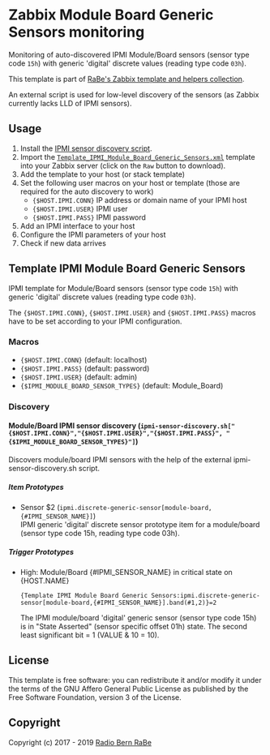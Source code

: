 # Zabbix Module Board Generic Sensors monitoring
Monitoring of auto-discovered IPMI Module/Board sensors (sensor type code
`15h`) with generic 'digital' discrete values (reading type code `03h`).

This template is part of [RaBe's Zabbix template and helpers
collection](https://github.com/radiorabe/rabe-zabbix).

An external script is used for low-level discovery of the sensors (as Zabbix currently lacks LLD of IPMI sensors).

## Usage

1. Install the [IPMI sensor discovery script](../Sensor_Discovery).
2. Import the [`Template_IPMI_Module_Board_Generic_Sensors.xml`](Template_IPMI_Module_Board_Generic_Sensors.xml)
   template into your Zabbix server (click on the `Raw` button to download).
3. Add the template to your host (or stack template)
4. Set the following user macros on your host or template (those are required
   for the auto discovery to work)
   * `{$HOST.IPMI.CONN}` IP address or domain name of your IPMI host
   * `{$HOST.IPMI.USER}` IPMI user
   * `{$HOST.IPMI.PASS}` IPMI password
5. Add an IPMI interface to your host
6. Configure the IPMI parameters of your host
7. Check if new data arrives
## Template IPMI Module Board Generic Sensors
IPMI template for Module/Board sensors (sensor type code `15h`) with generic 'digital' discrete values (reading type code `03h`).

The `{$HOST.IPMI.CONN}`, `{$HOST.IPMI.USER}` and `{$HOST.IPMI.PASS}` macros have to be set according to your IPMI configuration.
### Macros
* `{$HOST.IPMI.CONN}` (default: localhost)
* `{$HOST.IPMI.PASS}` (default: password)
* `{$HOST.IPMI.USER}` (default: admin)
* `{$IPMI_MODULE_BOARD_SENSOR_TYPES}` (default: Module_Board)
### Discovery
#### Module/Board IPMI sensor discovery (`ipmi-sensor-discovery.sh["{$HOST.IPMI.CONN}","{$HOST.IPMI.USER}","{$HOST.IPMI.PASS}", "{$IPMI_MODULE_BOARD_SENSOR_TYPES}"]`)
Discovers module/board IPMI sensors with the help of the external ipmi-sensor-discovery.sh script.
##### Item Prototypes
* Sensor $2 (`ipmi.discrete-generic-sensor[module-board,{#IPMI_SENSOR_NAME}]`)  
  IPMI generic 'digital' discrete sensor prototype item for a module/board (sensor type code 15h, reading type code 03h).
##### Trigger Prototypes
* High: Module/Board {#IPMI_SENSOR_NAME} in critical state on {HOST.NAME}
  ```
  {Template IPMI Module Board Generic Sensors:ipmi.discrete-generic-sensor[module-board,{#IPMI_SENSOR_NAME}].band(#1,2)}=2
  ```
  The IPMI module/board 'digital' generic sensor (sensor
type code 15h) is in "State Asserted" (sensor specific offset 01h) state. The second least significant bit = 1 (VALUE & 10 = 10).

## License
This template is free software: you can redistribute it and/or modify it under
the terms of the GNU Affero General Public License as published by the Free
Software Foundation, version 3 of the License.

## Copyright
Copyright (c) 2017 - 2019 [Radio Bern RaBe](http://www.rabe.ch)

